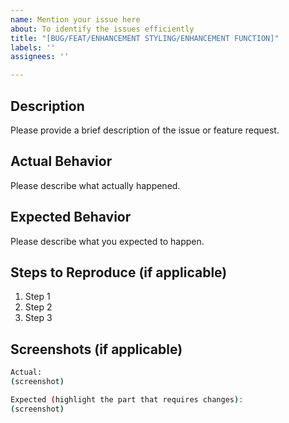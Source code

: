 ```yaml
---
name: Mention your issue here
about: To identify the issues efficiently
title: "[BUG/FEAT/ENHANCEMENT STYLING/ENHANCEMENT FUNCTION]"
labels: ''
assignees: ''

---
```


## Description

Please provide a brief description of the issue or feature request.

## Actual Behavior

Please describe what actually happened.

## Expected Behavior

Please describe what you expected to happen.

## Steps to Reproduce (if applicable)

1. Step 1
2. Step 2
3. Step 3


## Screenshots (if applicable)
```sh
Actual:
(screenshot)

Expected (highlight the part that requires changes):
(screenshot)
```
